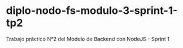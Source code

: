 # diplo-nodo-fs-modulo-3-sprint-1-tp2
Trabajo práctico N°2 del Modulo de Backend con NodeJS - Sprint 1

